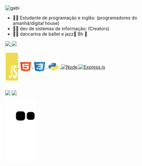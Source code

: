 <div>
<img align"center" alt="gabi" src="https://i.ibb.co/8cMKX8k/Whats-App-Image-2022-06-21-at-10-13-39.jpg" <div>

- 🐸📍 Estudante de programação e inglês: (programadores do amanhã/digital house) 
- 🐸📍 dev de sistemas de informação: (Creators)
- 🐸📍 dancarina de ballet e jazz📍 Bh 📍


 <div>
  <a href="https://github.com/Gabs-ag">
  <img height="160em" src="https://github-readme-stats.vercel.app/api?username=Gabs-ag&show_icons=true&theme=dracula&include_all_commits=true&count_private=true"/>
    <img height="160em" src="https://github-readme-stats.vercel.app/api/top-langs/?username=Gabs-ag&layout=compact&langs_count=7&theme=blue-green"/>
</div>
<div style="display: inline_block"><br>
  <img align="center" alt="Js" height="90" width="40" src="https://raw.githubusercontent.com/devicons/devicon/master/icons/javascript/javascript-plain.svg">
  <img align="center" alt="HTML" height="30" width="40" src="https://raw.githubusercontent.com/devicons/devicon/master/icons/html5/html5-original.svg">
  <img align="center" alt="CSS" height="30" width="40" src="https://raw.githubusercontent.com/devicons/devicon/master/icons/css3/css3-original.svg">
  <img align="center" alt="Python" height="30" width="40" src="https://raw.githubusercontent.com/devicons/devicon/master/icons/python/python-original.svg">
  <img align="center" alt="Node" height="30" widht="40" src="https://img.shields.io/badge/Node.js-43853D?style=for-the-badge&logo=node.js&logoColor=white">
  <img align="center" alt="Express.js" height="30" widht="40" src="https://img.shields.io/badge/Express.js-404D59?style=for-the-badge">
</div>
  
  ##
  <a href="https://www.linkedin.com/in/gabriela-reis-88a0411b7/" target="_blank"><img src="https://img.shields.io/badge/-LinkedIn-%230077B5?style=for-the-badge&logo=linkedin&logoColor=white" target="_blank"></a> 
<a href = "mailto:gabrielarreis2003@gmail.com"><img src="https://img.shields.io/badge/-Gmail-%23333?style=for-the-badge&logo=gmail&logoColor=white" target="_blank"></a>
 
 
  ![Snake animation](https://github.com/rafaballerini/rafaballerini/blob/output/github-contribution-grid-snake.svg)
 
</div>
